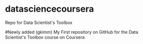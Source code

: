 # datasciencecoursera
Repo for Data Scientist's Toolbox

#Newly added (gkimm)
My First repository on GitHub for the Data Scientist's Toolbox course on Coursera
